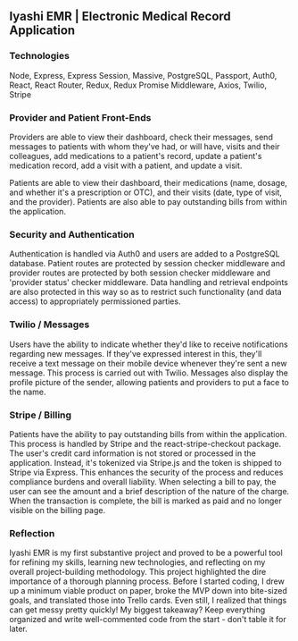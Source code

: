 ## Iyashi EMR | Electronic Medical Record Application

### Technologies
Node, Express, Express Session, Massive, PostgreSQL, Passport, Auth0, React, React Router, Redux, Redux Promise Middleware, Axios, Twilio, Stripe

### Provider and Patient Front-Ends
Providers are able to view their dashboard, check their messages, send messages to patients with whom they've had, or will have, visits and their colleagues, add medications to a patient's record, update a patient's medication record, add a visit with a patient, and update a visit.

Patients are able to view their dashboard, their medications (name, dosage, and whether it's a prescription or OTC), and their visits (date, type of visit, and the provider). Patients are also able to pay outstanding bills from within the application.

### Security and Authentication
Authentication is handled via Auth0 and users are added to a PostgreSQL database. Patient routes are protected by session checker middleware and provider routes are protected by both session checker middleware and 'provider status' checker middleware. Data handling and retrieval endpoints are also protected in this way so as to restrict such functionality (and data access) to appropriately permissioned parties.

### Twilio / Messages
Users have the ability to indicate whether they'd like to receive notifications regarding new messages. If they've expressed interest in this, they'll receive a text message on their mobile device whenever they're sent a new message. This process is carried out with Twilio. Messages also display the profile picture of the sender, allowing patients and providers to put a face to the name.

### Stripe / Billing
Patients have the ability to pay outstanding bills from within the application. This process is handled by Stripe and the react-stripe-checkout package. The user's credit card information is not stored or processed in the application. Instead, it's tokenized via Stripe.js and the token is shipped to Stripe via Express. This enhances the security of the process and reduces compliance burdens and overall liability. When selecting a bill to pay, the user can see the amount and a brief description of the nature of the charge. When the transaction is complete, the bill is marked as paid and no longer visible on the billing page.

### Reflection
Iyashi EMR is my first substantive project and proved to be a powerful tool for refining my skills, learning new technologies, and reflecting on my overall project-building methodology. This project highlighted the dire importance of a thorough planning process. Before I started coding, I drew up a minimum viable product on paper, broke the MVP down into bite-sized goals, and translated those into Trello cards. Even still, I realized that things can get messy pretty quickly! My biggest takeaway? Keep everything organized and write well-commented code from the start - don't table it for later.
